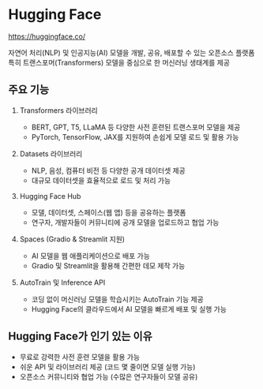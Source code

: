 # Hugging Face
https://huggingface.co/  
  
자연어 처리(NLP) 및 인공지능(AI) 모델을 개발, 공유, 배포할 수 있는 오픈소스 플랫폼  
특히 트랜스포머(Transformers) 모델을 중심으로 한 머신러닝 생태계를 제공

## 주요 기능
1. Transformers 라이브러리
    - BERT, GPT, T5, LLaMA 등 다양한 사전 훈련된 트랜스포머 모델을 제공
    - PyTorch, TensorFlow, JAX를 지원하여 손쉽게 모델 로드 및 활용 가능
  
2.  Datasets 라이브러리
    - NLP, 음성, 컴퓨터 비전 등 다양한 공개 데이터셋 제공
    - 대규모 데이터셋을 효율적으로 로드 및 처리 가능
  
3. Hugging Face Hub
    - 모델, 데이터셋, 스페이스(웹 앱) 등을 공유하는 플랫폼
    - 연구자, 개발자들이 커뮤니티에 공개 모델을 업로드하고 협업 가능

4. Spaces (Gradio & Streamlit 지원)
    - AI 모델을 웹 애플리케이션으로 배포 가능
    - Gradio 및 Streamlit을 활용해 간편한 데모 제작 가능

5. AutoTrain 및 Inference API
    - 코딩 없이 머신러닝 모델을 학습시키는 AutoTrain 기능 제공
    - Hugging Face의 클라우드에서 AI 모델을 빠르게 배포 및 실행 가능

## Hugging Face가 인기 있는 이유
- 무료로 강력한 사전 훈련 모델을 활용 가능
- 쉬운 API 및 라이브러리 제공 (코드 몇 줄이면 모델 실행 가능)
- 오픈소스 커뮤니티와 협업 가능 (수많은 연구자들이 모델 공유) 